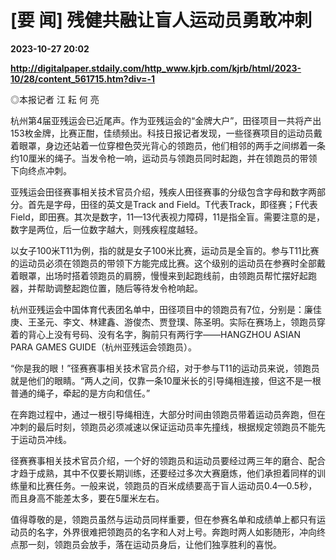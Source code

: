 # [要 闻] 残健共融让盲人运动员勇敢冲刺

**2023-10-27 20:02**

**http://digitalpaper.stdaily.com/http_www.kjrb.com/kjrb/html/2023-10/28/content_561715.htm?div=-1**

 ◎本报记者 江 耘 何 亮

 杭州第4届亚残运会已近尾声。作为亚残运会的“金牌大户”，田径项目一共将产出153枚金牌，比赛正酣，佳绩频出。科技日报记者发现，一些径赛项目的运动员戴着眼罩，身边还站着一位穿橙色荧光背心的领跑员，他们相邻的两手之间绑着一条约10厘米的绳子。当发令枪一响，运动员与领跑员同时起跑，并在领跑员的带领下向终点冲刺。

 亚残运会田径赛事相关技术官员介绍，残疾人田径赛事的分级包含字母和数字两部分。首先是字母，田径的英文是Track and Field。T代表Track，即径赛；F代表Field，即田赛。其次是数字，11—13代表视力障碍，11是指全盲。需要注意的是，数字是两位，后一位数字越大，则残疾程度越轻。

 以女子100米T11为例，指的就是女子100米比赛，运动员是全盲的。参与T11比赛的运动员必须在领跑员的带领下方能完成比赛。这个级别的运动员在参赛时全部戴着眼罩，出场时搭着领跑员的肩膀，慢慢来到起跑线前，由领跑员帮忙摆好起跑器，并帮助调整起跑位置，随后等待发令枪响起。

 杭州亚残运会中国体育代表团名单中，田径项目中的领跑员有7位，分别是：廉佳庚、王圣元、李文、林建鑫、游俊杰、贾登璞、陈圣明。实际在赛场上，领跑员穿着的背心上没有号码、没有名字，胸前只有两行字——HANGZHOU ASIAN PARA GAMES GUIDE（杭州亚残运会领跑员）。

 “你是我的眼！”径赛赛事相关技术官员介绍，对于参与T11的运动员来说，领跑员就是他们的眼睛。“两人之间，仅靠一条10厘米长的引导绳相连接，但这不是一根普通的绳子，牵起的是方向和信任。”

 在奔跑过程中，通过一根引导绳相连，大部分时间由领跑员带着运动员奔跑，但在冲刺的最后时刻，领跑员必须减速以保证运动员率先撞线，根据规定领跑员不能先于运动员冲线。

 径赛赛事相关技术官员介绍，一个好的领跑员和运动员要经过两三年的磨合、配合才趋于成熟，其中不仅要长期训练，还要经过多次大赛磨炼，他们承担着同样的训练量和比赛任务。一般来说，领跑员的百米成绩要高于盲人运动员0.4—0.5秒，而且身高不能差太多，要在5厘米左右。

 值得尊敬的是，领跑员虽然与运动员同样重要，但在参赛名单和成绩单上都只有运动员的名字，外界很难把领跑员的名字和人对上号。奔跑时两人如影随形，冲向终点那一刻，领跑员会放手，落在运动员身后，让他们独享胜利的喜悦。